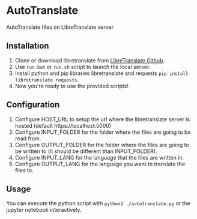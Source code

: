 # AutoTranslate

 AutoTranslate files on LibreTranslate server

## Installation

1. Clone or download libretranslate from [LibreTranslate Github](https://github.com/LibreTranslate/LibreTranslate).
2. Use `run.bat` or `run.sh` script to launch the local server.
3. Install python and pip libraries libretranslate and requests `pip install libretranslate requests`.
4. Now you're ready to use the provided scripts!

## Configuration

1. Configure HOST_URL to setup the url where the libretranslate server is hosted (default https://localhost:5000)
2. Configure INPUT_FOLDER for the folder where the files are going to be read from.
3. Configure OUTPUT_FOLDER for the folder where the files are going to be written to (it should be different than INPUT_FOLDER).
4. Configure INPUT_LANG for the language that the files are written in.
5. Configure OUTPUT_LANG for the language you want to translate the files to.

## Usage

You can execute the python script with `python3 ./autotranslate.py` or the jupyter notebook interactively.
